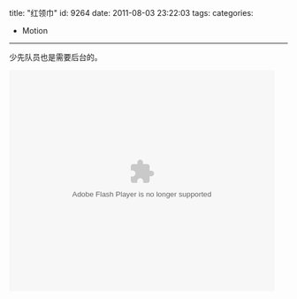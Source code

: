 title: "红领巾"
id: 9264
date: 2011-08-03 23:22:03
tags: 
categories: 
- Motion
---

少先队员也是需要后台的。

<object width="480" height="400" classid="clsid:d27cdb6e-ae6d-11cf-96b8-444553540000" codebase="http://download.macromedia.com/pub/shockwave/cabs/flash/swflash.cab#version=6,0,40,0"><param name="src" value="http://www.tudou.com/v/KN5kUvossW4/v.swf" /><param name="allowscriptaccess" value="always" /><param name="allowfullscreen" value="true" /><param name="wmode" value="opaque" /><embed width="480" height="400" type="application/x-shockwave-flash" src="http://www.tudou.com/v/KN5kUvossW4/v.swf" allowscriptaccess="always" allowfullscreen="true" wmode="opaque" /></object>

&nbsp;